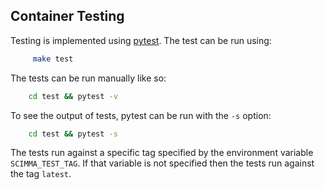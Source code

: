 ## Container Testing

Testing is implemented using [pytest](https://docs.pytest.org/). The test can be run using:

```sh
     make test
```

The tests can be run manually like so:

```sh
    cd test && pytest -v
```

To see the output of tests, pytest can be run with the ``-s`` option:

```sh
    cd test && pytest -s
```

The tests run against a specific tag specified by the environment variable ``SCIMMA_TEST_TAG``. If that 
variable is not specified then the tests run against the tag ``latest``.
